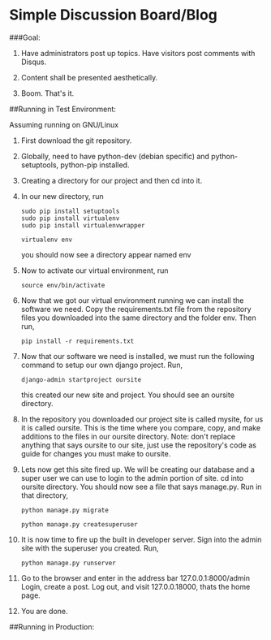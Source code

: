 Simple Discussion Board/Blog
============================

###Goal:

1.  Have administrators post up topics.  Have visitors post comments with Disqus.  

2.  Content shall be presented aesthetically.

3.  Boom. That's it.  


##Running in Test Environment:

Assuming running on GNU/Linux

1.  First download the git repository.  

2.  Globally, need to have python-dev (debian specific) and python-setuptools, python-pip installed.

3.  Creating a directory for our project and then cd into it.

4.  In our new directory, run

        sudo pip install setuptools
        sudo pip install virtualenv
        sudo pip install virtualenvwrapper

        virtualenv env

    you should now see a directory appear named env

5.  Now to activate our virtual environment, run

        source env/bin/activate

6.  Now that we got our virtual environment running we can install
    the software we need.  Copy the requirements.txt file from the
    repository files you downloaded into the same directory and the
    folder env.  Then run,

        pip install -r requirements.txt

7.  Now that our software we need is installed, we must run the following
    command to setup our own django project. Run,

        django-admin startproject oursite

    this created our new site and project.  You should see an oursite directory.

8.  In the repository you downloaded our project site is called mysite, for us it is called
    oursite.  This is the time where you compare, copy, and make additions to the
    files in our oursite directory.  Note: don't replace anything that says oursite
    to our site, just use the repository's code as guide for changes you must make to
    oursite.

9.  Lets now get this site fired up.  We will be creating our database and a
    super user we can use to login to the admin portion of site. cd into oursite
    directory.  You should now see a file that says manage.py.  Run in that directory,

        python manage.py migrate

        python manage.py createsuperuser

10. It is now time to fire up the built in developer server.  Sign into the admin
    site with the superuser you created.  Run,

        python manage.py runserver

11. Go to the browser and enter in the address bar 127.0.0.1:8000/admin
    Login, create a post.  Log out, and visit 127.0.0.18000, thats the home page.

12. You are done.

##Running in Production:
